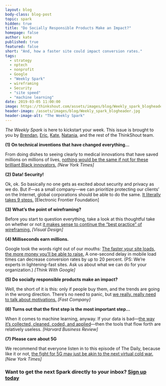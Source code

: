 ```yaml
---
layout: blog
body-class: blog-post
topic: spark
hidden: true
title: "Do Socially Responsible Products Make an Impact?"
homepage: false
author: kate
published: true
featured: false
short: "And, how a faster site could impact conversion rates."
tags:
  - strategy
  - nptech
  - nonprofit
  - Google
  - "Weekly Spark"
  - wireframing
  - Security
  - "site speed"
  - "machine learning"
date: 2019-03-05 11:00:00
image: https://thinkshout.com/assets/images/blog/Weekly_spark_blogheader.jpg
header-image: /assets/images/blog/Weekly_spark_blogheader.jpg
header-image-alt: "The Weekly Spark"
---
```


_The Weekly Spark_ is here to kickstart your week. This issue is brought to you by [Brendan](https://thinkshout.com/team/brendan/), [Eric](https://thinkshout.com/team/eric/), [Kate](https://thinkshout.com/team/kate/), [Natania](https://thinkshout.com/team/natania/), and the rest of the ThinkShout team.

**(1) On technical inventions that have changed everything…**

From doing dishes to seeing clearly to medical innovations that have saved millions on millions of lives, [nothing would be the same if not for these brilliant Black innovators.](https://www.nytimes.com/2019/02/24/us/black-inventors.html) _[New York Times]_

**(2) Data! Security!**

Ok, ok. So basically no one gets as excited about security and privacy as we do. But if—as a small company—we can prioritize protecting our clients’ on the Internet, global corporations should be able to do the same. [It literally takes 9 steps.](https://www.eff.org/deeplinks/2019/02/announcing-fix-it-already) [Electronic Frontier Foundation]

**(3) What’s the point of wireframing?**

Before you start to question everything, take a look at this thoughtful take on whether or not [it makes sense to continue the “best practice” of wireframing.](https://medium.com/@seandexter1/wireframes-are-becoming-less-relevant-and-thats-a-good-thing-e66b30724a27) _[Visual Design]_

**(4) Milliseconds earn millions.**

Google took the words right out of our mouths: [The faster your site loads, the more money you’ll be able to raise.](https://www.thinkwithgoogle.com/marketing-resources/experience-design/mobile-site-speed-importance/) A one-second delay in mobile load times can decrease conversion rates by up to 20 percent. (PS: We’re experts in lightening-fast sites. Ask us about what we can do for your organization.) _[Think With Google]_

**(5) Do socially responsible products make an impact?**

Well, the short of it is this: only if people buy them, and the trends are going in the wrong direction. There’s no need to panic, but [we really, really need to talk about motivations.](https://www.fastcompany.com/90310006/we-need-to-debunk-some-big-myths-about-conscious-consumers) _[Fast Company]_

**(6) Turns out that the first step is the most important step…**

When it comes to machine learning, anyway. If your data is bad—[the way it’s collected, cleaned, coded, and applied](https://hbr.org/2018/04/if-your-data-is-bad-your-machine-learning-tools-are-useless)—then the tools that flow forth are relatively useless. _[Harvard Business Review]_


**(7) Please care about 5G**

We recommend that everyone listen in to this episode of The Daily, because like it or not, [the fight for 5G may just be akin to the next virtual cold war.](https://www.nytimes.com/2019/02/25/podcasts/the-daily/5g-technology-huawei-china-us.html) _[New York Times]_


### Want to get the next Spark directly to your inbox? [**Sign up today**](http://eepurl.com/dFrmtn)
